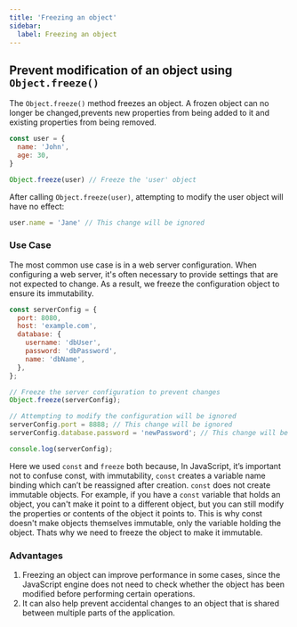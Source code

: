 ```yaml
---
title: 'Freezing an object'
sidebar:
  label: Freezing an object
---
```


## Prevent modification of an object using `Object.freeze()`

The `Object.freeze()` method freezes an object. A frozen object can no longer be changed,prevents new properties from being added to it and existing properties from being removed.

```js
const user = {
  name: 'John',
  age: 30,
}

Object.freeze(user) // Freeze the 'user' object
```

After calling `Object.freeze(user)`, attempting to modify the user object will have no effect:

```js
user.name = 'Jane' // This change will be ignored
```
### Use Case

The most common use case is in a web server configuration. When configuring a web server, it's often necessary to provide settings that are not expected to change. As a result, we freeze the configuration object to ensure its immutability.

```js
const serverConfig = {
  port: 8080,
  host: 'example.com',
  database: {
    username: 'dbUser',
    password: 'dbPassword',
    name: 'dbName',
  },
};

// Freeze the server configuration to prevent changes
Object.freeze(serverConfig);

// Attempting to modify the configuration will be ignored
serverConfig.port = 8888; // This change will be ignored
serverConfig.database.password = 'newPassword'; // This change will be ignored

console.log(serverConfig);

```
Here we used `const` and `freeze` both because, In JavaScript, it’s important not to confuse const, with immutability, `const` creates a variable name binding which can’t be reassigned after creation. `const` does not create immutable objects. For example, if you have a `const` variable that holds an object, you can't make it point to a different object, but you can still modify the properties or contents of the object it points to. This is why const doesn't make objects themselves immutable, only the variable holding the object. Thats why we need to freeze the object to make it immutable.

### Advantages

1. Freezing an object can improve performance in some cases, since the JavaScript engine does not need to check whether the object has been modified before performing certain operations.
2. It can also help prevent accidental changes to an object that is shared between multiple parts of the application.

